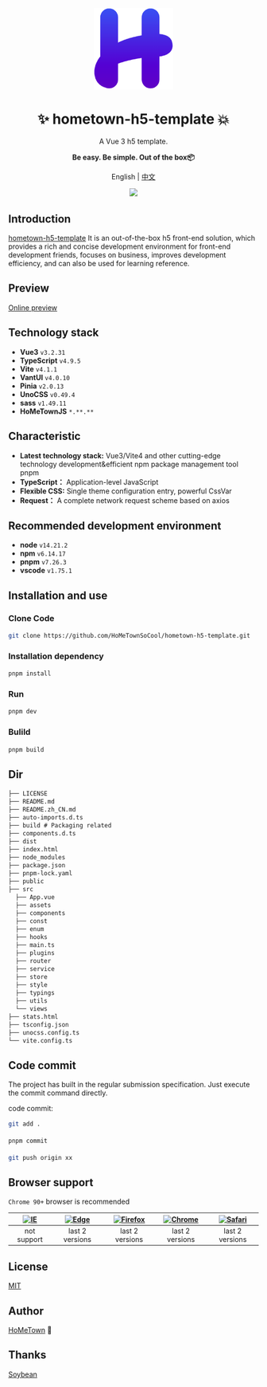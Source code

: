 <p align="center">
  <img width="160px" src="https://github.com/HoMeTownJS/site/blob/main/public/images/logo.png?raw=true" />
</p>
<h1 align="center">✨ hometown-h5-template 💥</h1>
<p align="center">A Vue 3 h5 template.</p>
<p align="center"><b>Be easy. Be simple. Out of the box📦</b></p>
<p align="center">English | <a href="README.zh_CN.md">中文</a></p>

<p align="center">
<img src="https://img.shields.io/badge/license-MIT-4424e0.svg?" />
</p>


## Introduction

[hometown-h5-template](https://github.com/HoMeTownSoCool/hometown-h5-template) It is an out-of-the-box h5 front-end solution, which provides a rich and concise development environment for front-end development friends, focuses on business, improves development efficiency, and can also be used for learning reference.

## Preview
[Online preview](https://hh5t.hometownjs.top/about/home)

## Technology stack

- **Vue3** `v3.2.31`
- **TypeScript** `v4.9.5`
- **Vite** `v4.1.1`
- **VantUI** `v4.0.10`
- **Pinia** `v2.0.13`
- **UnoCSS** `v0.49.4`
- **sass** `v1.49.11`
- **HoMeTownJS** `*.**.**`

## Characteristic

- **Latest technology stack:** Vue3/Vite4 and other cutting-edge technology development&efficient npm package management tool pnpm
- **TypeScript：** Application-level JavaScript
- **Flexible CSS:** Single theme configuration entry, powerful CssVar
- **Request：** A complete network request scheme based on axios

## Recommended development environment

- **node** `v14.21.2`
- **npm** `v6.14.17`
- **pnpm** `v7.26.3`
- **vscode** `v1.75.1`

## Installation and use

### Clone Code

```bash
git clone https://github.com/HoMeTownSoCool/hometown-h5-template.git
```

### Installation dependency

```bash
pnpm install
```

### Run

```bash
pnpm dev
```

### Bulild

```bash
pnpm build
```

## Dir

```text
├── LICENSE
├── README.md
├── README.zh_CN.md
├── auto-imports.d.ts 
├── build # Packaging related
├── components.d.ts 
├── dist 
├── index.html
├── node_modules
├── package.json
├── pnpm-lock.yaml
├── public 
├── src
  ├── App.vue
  ├── assets 
  ├── components 
  ├── const
  ├── enum 
  ├── hooks 
  ├── main.ts 
  ├── plugins
  ├── router 
  ├── service 
  ├── store 
  ├── style 
  ├── typings
  ├── utils
  └── views 
├── stats.html
├── tsconfig.json 
├── unocss.config.ts 
└── vite.config.ts 
```

## Code commit

The project has built in the regular submission specification. Just execute the commit command directly.


code commit:

```bash
git add .

pnpm commit

git push origin xx
```

## Browser support

`Chrome 90+` browser is recommended

| [<img src="https://raw.githubusercontent.com/alrra/browser-logos/master/src/archive/internet-explorer_9-11/internet-explorer_9-11_48x48.png" alt="IE" width="24px" height="24px"  />](http://godban.github.io/browsers-support-badges/) | [<img src="https://raw.githubusercontent.com/alrra/browser-logos/master/src/edge/edge_48x48.png" alt=" Edge" width="24px" height="24px" />](http://godban.github.io/browsers-support-badges/) | [<img src="https://raw.githubusercontent.com/alrra/browser-logos/master/src/firefox/firefox_48x48.png" alt="Firefox" width="24px" height="24px" />](http://godban.github.io/browsers-support-badges/) | [<img src="https://raw.githubusercontent.com/alrra/browser-logos/master/src/chrome/chrome_48x48.png" alt="Chrome" width="24px" height="24px" />](http://godban.github.io/browsers-support-badges/) | [<img src="https://raw.githubusercontent.com/alrra/browser-logos/master/src/safari/safari_48x48.png" alt="Safari" width="24px" height="24px" />](http://godban.github.io/browsers-support-badges/) |
| :-------------------------------------------------------------------------------------------------------------------------------------------------------------------------------------------------------------------------------------: | :-------------------------------------------------------------------------------------------------------------------------------------------------------------------------------------------: | :---------------------------------------------------------------------------------------------------------------------------------------------------------------------------------------------------: | :------------------------------------------------------------------------------------------------------------------------------------------------------------------------------------------------: | :------------------------------------------------------------------------------------------------------------------------------------------------------------------------------------------------: |
|                                                                                                               not support                                                                                                               |                                                                                        last 2 versions                                                                                        |                                                                                            last 2 versions                                                                                            |                                                                                          last 2 versions                                                                                           |                                                                                          last 2 versions                                                                                           |


## License
[MIT](./LICENSE)

## Author

[HoMeTown](https://juejin.cn/user/4116184668057390) 🙊

## Thanks
[Soybean](https://github.com/honghuangdc)